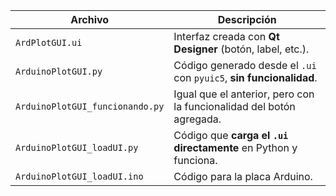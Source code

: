 | Archivo                    | Descripción                                                          |
| -------------------------- | -------------------------------------------------------------------- |
| `ArdPlotGUI.ui`           | Interfaz creada con **Qt Designer** (botón, label, etc.).            |
| `ArduinoPlotGUI.py`             | Código generado desde el `.ui` con `pyuic5`, **sin funcionalidad**.  |
| `ArduinoPlotGUI_funcionando.py` | Igual que el anterior, pero con la funcionalidad del botón agregada. |
| `ArduinoPlotGUI_loadUI.py`      | Código que **carga el `.ui` directamente** en Python y funciona.     |
| `ArduinoPlotGUI_loadUI.ino`      | Código para la placa Arduino.     |
